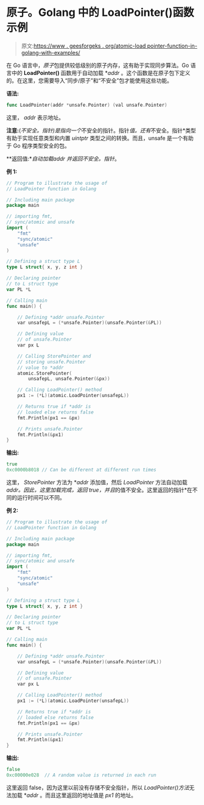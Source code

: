# 原子。Golang 中的 LoadPointer()函数示例

> 原文:[https://www . geesforgeks . org/atomic-load pointer-function-in-golang-with-examples/](https://www.geeksforgeeks.org/atomic-loadpointer-function-in-golang-with-examples/)

在 Go 语言中，*原子*包提供较低级别的原子内存，这有助于实现同步算法。Go 语言中的 **LoadPointer()** 函数用于自动加载 **addr* 。这个函数是在原子包下定义的。在这里，您需要导入“同步/原子”和“不安全”包才能使用这些功能。

**语法:**

```go
func LoadPointer(addr *unsafe.Pointer) (val unsafe.Pointer)

```

这里， *addr* 表示地址。

**注意:**(*不安全。指针)是指向一个*不安全的指针。指针*值。还有*不安全。指针*类型有助于实现任意类型和内置 *uintptr* 类型之间的转换。而且，unsafe 是一个有助于 Go 程序类型安全的包。

**返回值:**自动加载*addr 并返回*不安全。指针*。

**例 1:**

```go
// Program to illustrate the usage of
// LoadPointer function in Golang

// Including main package
package main

// importing fmt, 
// sync/atomic and unsafe
import (
    "fmt"
    "sync/atomic"
    "unsafe"
)

// Defining a struct type L
type L struct{ x, y, z int }

// Declaring pointer 
// to L struct type
var PL *L

// Calling main
func main() {

    // Defining *addr unsafe.Pointer
    var unsafepL = (*unsafe.Pointer)(unsafe.Pointer(&PL))

    // Defining value 
    // of unsafe.Pointer
    var px L

    // Calling StorePointer and 
    // storing unsafe.Pointer
    // value to *addr
    atomic.StorePointer(
        unsafepL, unsafe.Pointer(&px))

    // Calling LoadPointer() method
    px1 := (*L)(atomic.LoadPointer(unsafepL))

    // Returns true if *addr is 
    // loaded else returns false
    fmt.Println(px1 == &px)

    // Prints unsafe.Pointer
    fmt.Println(&px1)
}
```

**输出:**

```go
true
0xc0000b8018 // Can be different at different run times

```

这里， *StorePointer* 方法为 **addr* 添加值，然后 *LoadPointer* 方法自动加载*addr。因此，这里加载完成，返回 true，并且*的值不安全。这里返回的指针*在不同的运行时间可以不同。

**例 2:**

```go
// Program to illustrate the usage of
// LoadPointer function in Golang

// Including main package
package main

// importing fmt, 
// sync/atomic and unsafe
import (
    "fmt"
    "sync/atomic"
    "unsafe"
)

// Defining a struct type L
type L struct{ x, y, z int }

// Declaring pointer 
// to L struct type
var PL *L

// Calling main
func main() {

    // Defining *addr unsafe.Pointer
    var unsafepL = (*unsafe.Pointer)(unsafe.Pointer(&PL))

    // Defining value 
    // of unsafe.Pointer
    var px L

    // Calling LoadPointer() method
    px1 := (*L)(atomic.LoadPointer(unsafepL))

    // Returns true if *addr is 
    // loaded else returns false
    fmt.Println(px1 == &px)

    // Prints unsafe.Pointer
    fmt.Println(&px1)
}
```

**输出:**

```go
false
0xc00000e028  // A random value is returned in each run

```

这里返回 false，因为这里以前没有存储不安全指针，所以 *LoadPointer()方法*无法加载 **addr* 。而且这里返回的地址值是 *px1* 的地址。